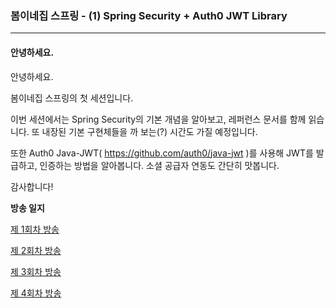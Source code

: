 ### 봄이네집 스프링 - (1) Spring Security + Auth0 JWT Library
---

#### 안녕하세요.

안녕하세요.

봄이네집 스프링의 첫 세션입니다.

이번 세션에서는 Spring Security의 기본 개념을 알아보고, 레퍼런스 문서를 함께 읽습니다. 또 내장된 기본 구현체들을 까 보는(?) 시간도 가질 예정입니다.

또한 Auth0 Java-JWT( https://github.com/auth0/java-jwt )를 사용해 JWT를 발급하고, 인증하는 방법을 알아봅니다. 소셜 공급자 연동도 간단히 맛봅니다.

감사합니다!


**방송 일지**

[제 1회차 방송](https://www.youtube.com/watch?v=SMZm2aqI_dQ&index=1&list=PLcsqrv8NxApXzHViDU2fB1ew7KoLoaB02) 

[제 2회차 방송](https://www.youtube.com/watch?v=x2i96t1aA3s&index=2&list=PLcsqrv8NxApXzHViDU2fB1ew7KoLoaB02&t=0s)

[제 3회차 방송](https://www.youtube.com/watch?v=qCA3JB4W_cw) 

[제 4회차 방송](https://www.youtube.com/watch?v=jNNJnGiLMl8&list=PLcsqrv8NxApXzHViDU2fB1ew7KoLoaB02&index=4&t=0s)